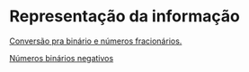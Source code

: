 # Representação da informação

[Conversão pra binário e números fracionários.](Representac%CC%A7a%CC%83o%20da%20informac%CC%A7a%CC%83o%20a2c6c857909a45afbb92ad0b57360aed/Conversa%CC%83o%20pra%20bina%CC%81rio%20e%20nu%CC%81meros%20fraciona%CC%81rios%200478faccb4154f12b02d2e5864ce8624.md)

[Números binários negativos](Representac%CC%A7a%CC%83o%20da%20informac%CC%A7a%CC%83o%20a2c6c857909a45afbb92ad0b57360aed/Nu%CC%81meros%20bina%CC%81rios%20negativos%20bdf42fb7d5684027928b5211a1878596.md)